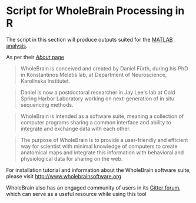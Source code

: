 Script for WholeBrain Processing in R
=====================================

The script in this section will produce outputs suited for the [MATLAB analysis]().

As per their [*About* page](http://www.wholebrainsoftware.org/cms/sample-page/)

> WholeBrain is conceived and created by Daniel Fürth, during his PhD in Konstantinos Meletis lab, at Department of Neuroscience, Karolinska Institutet.
 
> Daniel is now a postdoctoral researcher in Jay Lee's lab at Cold Spring Harbor Laboratory working on next-generation of in situ sequencing methods.

> WholeBrain is intended as a software suite, meaning a collection of computer programs sharing a common interface and ability to integrate and exchange data with each other.

> The purpose of WholeBrain is to provide a user-friendly and efficient way for scientist with minimal knowledge of computers to create anatomical maps and integrate this information with behavioral and physiological data for sharing on the web.

For installation tutorial and information about the WholeBrain software suite, please visit http://www.wholebrainsoftware.org

WholeBrain also has an engaged community of users in its [Gitter forum](), which can serve as a useful resource while using this tool
